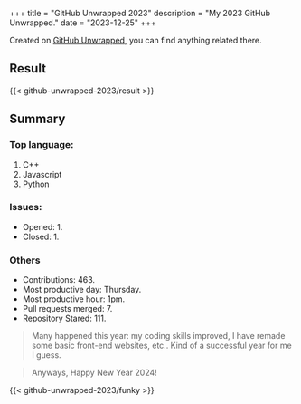 +++
title = "GitHub Unwrapped 2023"
description = "My 2023 GitHub Unwrapped."
date = "2023-12-25"
+++

Created on [GitHub Unwrapped](https://githubunwrapped.com/), you can find anything related there.

## Result

{{< github-unwrapped-2023/result >}}

## Summary

### Top language:
1. C++
2. Javascript
3. Python

### Issues:

* Opened: 1.
* Closed: 1.

### Others

* Contributions: 463.
* Most productive day: Thursday.
* Most productive hour: 1pm.
* Pull requests merged: 7.
* Repository Stared: 111.

> Many happened this year: my coding skills improved, I have remade some basic front-end websites, etc..
> Kind of a successful year for me I guess.

> Anyways, Happy New Year 2024!

{{< github-unwrapped-2023/funky >}}
